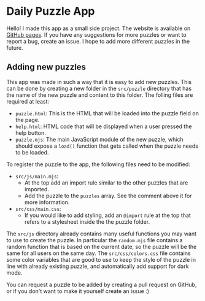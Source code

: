 
# Daily Puzzle App

Hello! I made this app as a small side project. The website is available on [GitHub pages](https://dirckvdende.github.io/daily-puzzle/). If you have any suggestions for more puzzles or want to report a bug, create an issue. I hope to add more different puzzles in the future.

## Adding new puzzles

This app was made in such a way that it is easy to add new puzzles. This can be done by creating a new folder in the `src/puzzle` directory that has the name of the new puzzle and content to this folder. The folling files are required at least:

- `puzzle.html`: This is the HTML that will be loaded into the puzzle field on the page.
- `help.html`: HTML code that will be displayed when a user pressed the help button.
- `puzzle.mjs`: The main JavaScript module of the new puzzle, which should expose a `load()` function that gets called when the puzzle needs to be loaded.

To register the puzzle to the app, the following files need to be modified:

- `src/js/main.mjs`:
    - At the top add an import rule similar to the other puzzles that are imported.
    - Add the puzzle to the `puzzles` array. See the comment above it for more information.
- `src/css/main.css`:
    - If you would like to add styling, add an `@import` rule at the top that refers to a stylesheet inside the the puzzle folder.

The `src/js` directory already contains many useful functions you may want to use to create the puzzle. In particular the `random.mjs` file contains a random function that is based on the current date, so the puzzle will be the same for all users on the same day. The `src/css/colors.css` file contains some color variables that are good to use to keep the style of the puzzle in line with already existing puzzle, and automatically add support for dark mode.

You can request a puzzle to be added by creating a pull request on GitHub, or if you don't want to make it yourself create an issue :)